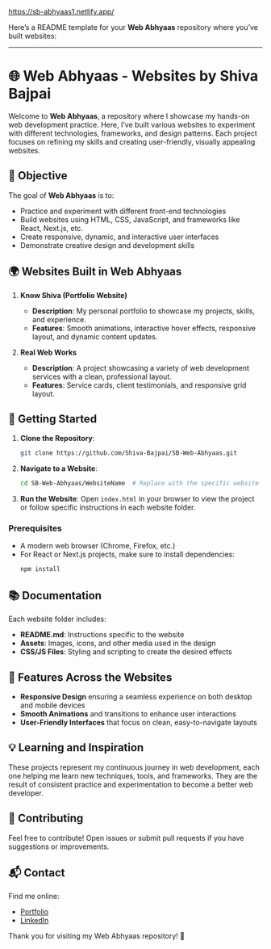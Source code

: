 https://sb-abhyaas1.netlify.app/

Here’s a README template for your **Web Abhyaas** repository where you’ve built websites:

---

# 🌐 Web Abhyaas - Websites by Shiva Bajpai

Welcome to **Web Abhyaas**, a repository where I showcase my hands-on web development practice. Here, I’ve built various websites to experiment with different technologies, frameworks, and design patterns. Each project focuses on refining my skills and creating user-friendly, visually appealing websites.

## 🎯 Objective

The goal of **Web Abhyaas** is to:
- Practice and experiment with different front-end technologies
- Build websites using HTML, CSS, JavaScript, and frameworks like React, Next.js, etc.
- Create responsive, dynamic, and interactive user interfaces
- Demonstrate creative design and development skills

## 🌍 Websites Built in Web Abhyaas

1. **Know Shiva (Portfolio Website)**
   - **Description**: My personal portfolio to showcase my projects, skills, and experience.
   - **Features**: Smooth animations, interactive hover effects, responsive layout, and dynamic content updates.

2. **Real Web Works**
   - **Description**: A project showcasing a variety of web development services with a clean, professional layout.
   - **Features**: Service cards, client testimonials, and responsive grid layout.

## 🚀 Getting Started

1. **Clone the Repository**:
   ```bash
   git clone https://github.com/Shiva-Bajpai/SB-Web-Abhyaas.git
   ```
2. **Navigate to a Website**:
   ```bash
   cd SB-Web-Abhyaas/WebsiteName  # Replace with the specific website folder name
   ```
3. **Run the Website**:
   Open `index.html` in your browser to view the project or follow specific instructions in each website folder.

### Prerequisites
- A modern web browser (Chrome, Firefox, etc.)
- For React or Next.js projects, make sure to install dependencies:
   ```bash
   npm install
   ```

## 📚 Documentation

Each website folder includes:
- **README.md**: Instructions specific to the website
- **Assets**: Images, icons, and other media used in the design
- **CSS/JS Files**: Styling and scripting to create the desired effects

## 🌟 Features Across the Websites

- **Responsive Design** ensuring a seamless experience on both desktop and mobile devices
- **Smooth Animations** and transitions to enhance user interactions
- **User-Friendly Interfaces** that focus on clean, easy-to-navigate layouts

## 💡 Learning and Inspiration

These projects represent my continuous journey in web development, each one helping me learn new techniques, tools, and frameworks. They are the result of consistent practice and experimentation to become a better web developer.

## 🤝 Contributing

Feel free to contribute! Open issues or submit pull requests if you have suggestions or improvements.

## 📬 Contact

Find me online:
- [Portfolio](https://sbajpai.netlify.app)
- [LinkedIn](Bit.ly/Know-Shiva)

Thank you for visiting my Web Abhyaas repository! 🎉
